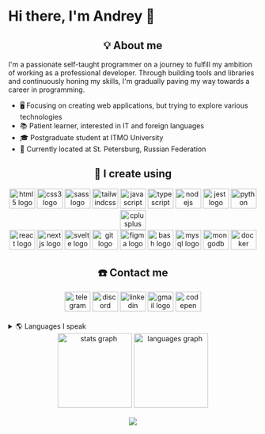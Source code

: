 <h1 align="left">Hi there, I'm Andrey 👋</h1>

<h2 align="center">💡 About me</h2>

I'm a passionate self-taught programmer on a journey to fulfill my ambition of working as a professional developer. Through building tools and libraries and continuously honing my skills, I'm gradually paving my way towards a career in programming.
- 🖥️ Focusing on creating web applications, but trying to explore various technologies
- 📚 Patient learner, interested in IT and foreign languages
- 🎓 Postgraduate student at ITMO University
- 🏡 Currently located at St. Petersburg, Russian Federation

<h2 align="center">🧠 I create using</h2>

<div align="center">
  <a href="https://en.wikipedia.org/wiki/HTML5">
    <img src="https://cdn.jsdelivr.net/gh/devicons/devicon/icons/html5/html5-original.svg" height="40" width="52" alt="html5 logo" /></a>
  <a href="https://en.wikipedia.org/wiki/CSS">
    <img src="https://cdn.jsdelivr.net/gh/devicons/devicon/icons/css3/css3-original.svg" height="40" width="52" alt="css3 logo" /></a>
  <a href="https://sass-lang.com">
    <img src="https://cdn.jsdelivr.net/gh/devicons/devicon/icons/sass/sass-original.svg" height="40" width="52" alt="sass logo" /></a>
  <a href="https://tailwindcss.com">
    <img src="https://cdn.jsdelivr.net/gh/devicons/devicon/icons/tailwindcss/tailwindcss-plain.svg" height="40" width="52" alt="tailwindcss logo" /></a>
  <a href="https://www.javascript.com">
    <img src="https://cdn.jsdelivr.net/gh/devicons/devicon/icons/javascript/javascript-original.svg" height="40" width="52" alt="javascript logo" /></a>
  <a href="https://www.typescriptlang.org">
    <img src="https://cdn.jsdelivr.net/gh/devicons/devicon/icons/typescript/typescript-original.svg" height="40" width="52" alt="typescript logo" /></a>
  <a href="https://nodejs.org/en">
    <img src="https://cdn.jsdelivr.net/gh/devicons/devicon/icons/nodejs/nodejs-original.svg" height="40" width="52" alt="nodejs logo" /></a>
  <a href="https://jestjs.io">
    <img src="https://cdn.jsdelivr.net/gh/devicons/devicon/icons/jest/jest-plain.svg" height="40" width="52" alt="jest logo" /></a>
  <a href="https://www.python.org">
    <img src="https://cdn.jsdelivr.net/gh/devicons/devicon/icons/python/python-original.svg" height="40" width="52" alt="python logo" /></a>
  <a href="https://en.cppreference.com/w">
    <img src="https://cdn.jsdelivr.net/gh/devicons/devicon/icons/cplusplus/cplusplus-original.svg" height="40" width="52" alt="cplusplus logo" /></a>
</div>

<div align="center">
  <a href="https://react.dev">
    <img src="https://cdn.jsdelivr.net/gh/devicons/devicon/icons/react/react-original.svg" height="40" width="52" alt="react logo" /></a>
  <a href="https://nextjs.org">
    <img src="https://cdn.jsdelivr.net/gh/devicons/devicon/icons/nextjs/nextjs-original.svg" height="40" width="52" alt="nextjs logo" /></a>
  <a href="https://svelte.dev">
    <img src="https://cdn.jsdelivr.net/gh/devicons/devicon/icons/svelte/svelte-original.svg" height="40" width="52" alt="svelte logo" /></a>
  <a href="https://git-scm.com">
    <img src="https://cdn.jsdelivr.net/gh/devicons/devicon/icons/git/git-original.svg" height="40" width="52" alt="git logo" /></a>
  <a href="https://www.figma.com">
    <img src="https://cdn.jsdelivr.net/gh/devicons/devicon/icons/figma/figma-original.svg" height="40" width="52" alt="figma logo" /></a>
  <a href="https://www.gnu.org/software/bash">
    <img src="https://cdn.jsdelivr.net/gh/devicons/devicon/icons/bash/bash-original.svg" height="40" width="52" alt="bash logo" /></a>
  <a href="https://www.mysql.com">
    <img src="https://cdn.jsdelivr.net/gh/devicons/devicon/icons/mysql/mysql-original.svg" height="40" width="52" alt="mysql logo" /></a>
  <a href="https://www.mongodb.com">
    <img src="https://cdn.jsdelivr.net/gh/devicons/devicon/icons/mongodb/mongodb-original.svg" height="40" width="52" alt="mongodb logo" /></a>
  <a href="https://www.docker.com">
    <img src="https://cdn.jsdelivr.net/gh/devicons/devicon/icons/docker/docker-original.svg" height="40" width="52" alt="docker logo" /></a>
</div>

<h2 align="center">☎️ Contact me</h2>

<div align="center">
  <a href="https://t.me/choconao" target="_blank">
    <img src="https://raw.githubusercontent.com/maurodesouza/profile-readme-generator/master/src/assets/icons/social/telegram/default.svg" width="52" height="40" alt="telegram logo" /></a>
  <a href="https://discord.com/users/217891669079490560" target="_blank">
    <img src="https://raw.githubusercontent.com/maurodesouza/profile-readme-generator/master/src/assets/icons/social/discord/default.svg" width="52" height="40" alt="discord logo" /></a>
  <a href="https://www.linkedin.com/in/andrey-loginov" target="_blank">
    <img src="https://raw.githubusercontent.com/maurodesouza/profile-readme-generator/master/src/assets/icons/social/linkedin/default.svg" width="52" height="40" alt="linkedin logo" /></a>
  <a href="mailto:choconao@mailfence.com" target="_blank">
    <img src="https://raw.githubusercontent.com/maurodesouza/profile-readme-generator/master/src/assets/icons/social/gmail/default.svg" width="52" height="40" alt="gmail logo" /></a>
  <a href="https://codepen.io/choconao" target="_blank">
    <img src="https://raw.githubusercontent.com/maurodesouza/profile-readme-generator/master/src/assets/icons/social/codepen/default.svg" width="52" height="40" alt="codepen logo" /></a>
</div>
<br />
<details>
<summary>🌎 Languages I speak</summary>

- Russian - Native
- English - B2
- Slovak - A2
</details>
<div align="center">
  <a href="https://github.com/ChocolateNao"><img src="https://github-readme-stats.vercel.app/api?username=ChocolateNao&hide_title=false&hide_rank=false&show_icons=true&include_all_commits=true&count_private=true&disable_animations=false&theme=dracula&locale=en&hide_border=false" height="150" alt="stats graph"  /></a>
  <a href="https://github.com/ChocolateNao"><img src="https://github-readme-stats.vercel.app/api/top-langs?username=ChocolateNao&locale=en&hide_title=false&layout=compact&card_width=320&langs_count=5&theme=dracula&hide_border=false" height="150" alt="languages graph"  /></a>
</div>
<br />
<div align="center" >
    <a href="https://www.codewars.com/users/ChocoNao"><img src="https://www.codewars.com/users/ChocoNao/badges/small" /></a>
</div>
